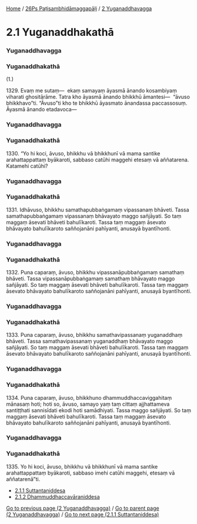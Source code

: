 
[Home](/) / [26Ps Paṭisambhidāmaggapāḷi](../../26Ps.md) / [2 Yuganaddhavagga](../2.md)

# 2.1 Yuganaddhakathā

### Yuganaddhavagga

### Yuganaddhakathā

(1.)

1329\. Evaṃ me sutaṃ—  ekaṃ samayaṃ āyasmā ānando kosambiyaṃ viharati ghositārāme. Tatra kho āyasmā ānando bhikkhū āmantesi—  “āvuso bhikkhavo”ti. “Āvuso”ti kho te bhikkhū āyasmato ānandassa paccassosuṃ. Āyasmā ānando etadavoca—

### Yuganaddhavagga

### Yuganaddhakathā

1330\. “Yo hi koci, āvuso, bhikkhu vā bhikkhunī vā mama santike arahattappattaṃ byākaroti, sabbaso catūhi maggehi etesaṃ vā aññatarena. Katamehi catūhi?

### Yuganaddhavagga

### Yuganaddhakathā

1331\. Idhāvuso, bhikkhu samathapubbaṅgamaṃ vipassanaṃ bhāveti. Tassa samathapubbaṅgamaṃ vipassanaṃ bhāvayato maggo sañjāyati. So taṃ maggaṃ āsevati bhāveti bahulīkaroti. Tassa taṃ maggaṃ āsevato bhāvayato bahulīkaroto saññojanāni pahīyanti, anusayā byantīhonti.

### Yuganaddhavagga

### Yuganaddhakathā

1332\. Puna caparaṃ, āvuso, bhikkhu vipassanāpubbaṅgamaṃ samathaṃ bhāveti. Tassa vipassanāpubbaṅgamaṃ samathaṃ bhāvayato maggo sañjāyati. So taṃ maggaṃ āsevati bhāveti bahulīkaroti. Tassa taṃ maggaṃ āsevato bhāvayato bahulīkaroto saññojanāni pahīyanti, anusayā byantīhonti.

### Yuganaddhavagga

### Yuganaddhakathā

1333\. Puna caparaṃ, āvuso, bhikkhu samathavipassanaṃ yuganaddhaṃ bhāveti. Tassa samathavipassanaṃ yuganaddhaṃ bhāvayato maggo sañjāyati. So taṃ maggaṃ āsevati bhāveti bahulīkaroti. Tassa taṃ maggaṃ āsevato bhāvayato bahulīkaroto saññojanāni pahīyanti, anusayā byantīhonti.

### Yuganaddhavagga

### Yuganaddhakathā

1334\. Puna caparaṃ, āvuso, bhikkhuno dhammuddhaccaviggahitaṃ mānasaṃ hoti; hoti so, āvuso, samayo yaṃ taṃ cittaṃ ajjhattameva santiṭṭhati sannisīdati ekodi hoti samādhiyati. Tassa maggo sañjāyati. So taṃ maggaṃ āsevati bhāveti bahulīkaroti. Tassa taṃ maggaṃ āsevato bhāvayato bahulīkaroto saññojanāni pahīyanti, anusayā byantīhonti.

### Yuganaddhavagga

### Yuganaddhakathā

1335\. Yo hi koci, āvuso, bhikkhu vā bhikkhunī vā mama santike arahattappattaṃ byākaroti, sabbaso imehi catūhi maggehi, etesaṃ vā aññatarenā”ti.

* [2.1.1 Suttantaniddesa](2.1/2.1.1.md)
* [2.1.2 Dhammuddhaccavāraniddesa](2.1/2.1.2.md)

[Go to previous page (2 Yuganaddhavagga)](../2.md) / [Go to parent page (2 Yuganaddhavagga)](../2.md) / [Go to next page (2.1.1 Suttantaniddesa)](2.1/2.1.1.md)


